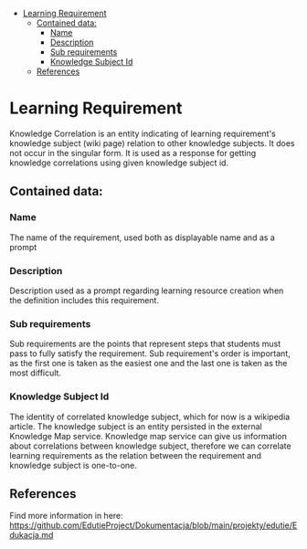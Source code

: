 <!-- TOC -->
* [Learning Requirement](#learning-requirement)
  * [Contained data:](#contained-data)
    * [Name](#name)
    * [Description](#description)
    * [Sub requirements](#sub-requirements)
    * [Knowledge Subject Id](#knowledge-subject-id)
  * [References](#references)
<!-- TOC -->

# Learning Requirement

Knowledge Correlation is an entity indicating of learning requirement's knowledge subject (wiki page) relation to other
knowledge subjects.
It does not occur in the singular form. It is used as a response for getting knowledge correlations using given
knowledge subject id.

## Contained data:

### Name

The name of the requirement, used both as displayable name and as a prompt

### Description

Description used as a prompt regarding learning resource creation when the definition includes this requirement.

### Sub requirements

Sub requirements are the points that represent steps that students must pass to fully satisfy the
requirement. Sub requirement's order is important, as the first one is taken as the easiest one and the last
one is taken as the most difficult.

### Knowledge Subject Id

The identity of correlated knowledge subject, which for now is a wikipedia article. The knowledge subject
is an entity persisted in the external Knowledge Map service. Knowledge map service can give us information about
correlations between knowledge subject, therefore we can correlate learning requirements as the relation between
the requirement and knowledge subject is one-to-one.

## References

Find more information in here: https://github.com/EdutieProject/Dokumentacja/blob/main/projekty/edutie/Edukacja.md